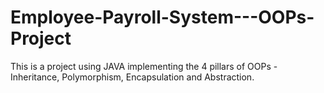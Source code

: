 # Employee-Payroll-System---OOPs-Project
This is a project using JAVA implementing the 4 pillars of OOPs - Inheritance, Polymorphism, Encapsulation and Abstraction.
